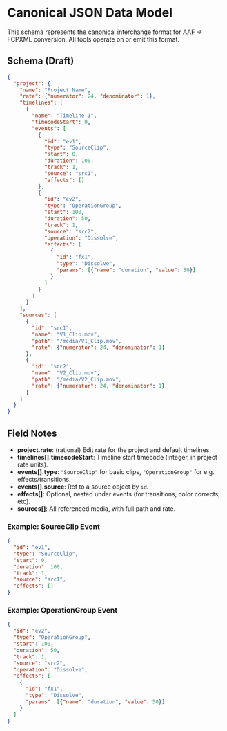 # Canonical JSON Data Model

This schema represents the canonical interchange format for AAF → FCPXML conversion. All tools operate on or emit this format.

## Schema (Draft)

```json
{
  "project": {
    "name": "Project Name",
    "rate": {"numerator": 24, "denominator": 1},
    "timelines": [
      {
        "name": "Timeline 1",
        "timecodeStart": 0,
        "events": [
          {
            "id": "ev1",
            "type": "SourceClip",
            "start": 0,
            "duration": 100,
            "track": 1,
            "source": "src1",
            "effects": []
          },
          {
            "id": "ev2",
            "type": "OperationGroup",
            "start": 100,
            "duration": 50,
            "track": 1,
            "source": "src2",
            "operation": "Dissolve",
            "effects": [
              {
                "id": "fx1",
                "type": "Dissolve",
                "params": [{"name": "duration", "value": 50}]
              }
            ]
          }
        ]
      }
    ],
    "sources": [
      {
        "id": "src1",
        "name": "V1_Clip.mov",
        "path": "/media/V1_Clip.mov",
        "rate": {"numerator": 24, "denominator": 1}
      },
      {
        "id": "src2",
        "name": "V2_Clip.mov",
        "path": "/media/V2_Clip.mov",
        "rate": {"numerator": 24, "denominator": 1}
      }
    ]
  }
}
```

## Field Notes

- **project.rate**: (rational) Edit rate for the project and default timelines.
- **timelines[].timecodeStart**: Timeline start timecode (integer, in project rate units).
- **events[].type**: `"SourceClip"` for basic clips, `"OperationGroup"` for e.g. effects/transitions.
- **events[].source**: Ref to a source object by `id`.
- **effects[]**: Optional, nested under events (for transitions, color corrects, etc).
- **sources[]**: All referenced media, with full path and rate.

### Example: SourceClip Event

```json
{
  "id": "ev1",
  "type": "SourceClip",
  "start": 0,
  "duration": 100,
  "track": 1,
  "source": "src1",
  "effects": []
}
```

### Example: OperationGroup Event

```json
{
  "id": "ev2",
  "type": "OperationGroup",
  "start": 100,
  "duration": 50,
  "track": 1,
  "source": "src2",
  "operation": "Dissolve",
  "effects": [
    {
      "id": "fx1",
      "type": "Dissolve",
      "params": [{"name": "duration", "value": 50}]
    }
  ]
}
```